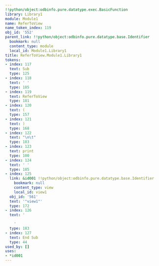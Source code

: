 ```yaml
---
!!python/object:odbinfo.pure.datatype.exec.BasicFunction
library: Library1
module: Module1
name: ReferToView
name_token_index: 119
obj_id: '552'
parent_link: !!python/object:odbinfo.pure.datatype.base.Identifier
  bookmark: null
  content_type: module
  local_id: Module1.Library1
title: ReferToView.Module1.Library1
tokens:
- index: 117
  text: Sub
  type: 125
- index: 118
  text: ' '
  type: 185
- index: 119
  text: ReferToView
  type: 181
- index: 120
  text: (
  type: 157
- index: 121
  text: )
  type: 168
- index: 122
  text: "\n\t"
  type: 183
- index: 123
  text: print
  type: 100
- index: 124
  text: ' '
  type: 185
- index: 125
  link: &id001 !!python/object:odbinfo.pure.datatype.base.Identifier
    bookmark: null
    content_type: view
    local_id: view1
  obj_id: '561'
  text: '"view1"'
  type: 172
- index: 126
  text: '

    '
  type: 183
- index: 127
  text: End Sub
  type: 44
used_by: []
uses:
- *id001
---
```

